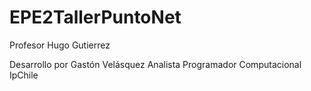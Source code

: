 # EPE2TallerPuntoNet
Profesor Hugo Gutierrez

Desarrollo por Gastón Velásquez
Analista Programador Computacional
IpChile
